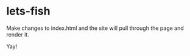 # lets-fish

Make changes to index.html and the site will pull through the page and render it.

Yay!
